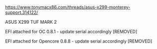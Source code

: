 https://www.tonymacx86.com/threads/asus-x299-monterey-support.314122/

ASUS X299 TUF MARK 2

EFI attached for OC 0.8.1 - update serial accordingly [REMOVED]

EFI attached for Opencore 0.8.8 - update serial accordingly [REMOVED]
